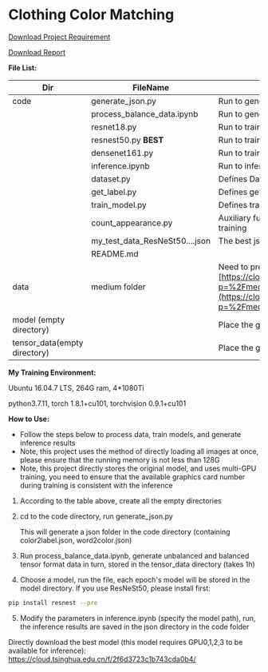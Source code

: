 # Clothing Color Matching

[Download Project Requirement](./requirement_zh-CN.pdf)

[Download Report](./report_zh-CN.pdf)

**File List:**

| Dir                          | FileName                       | Description                                                                                                                                                                                                   |
| ---------------------------- | ------------------------------ | ------------------------------------------------------------------------------------------------------------------------------------------------------------------------------------------------------------- |
| code                         | generate_json.py               | Run to generate json folder and two auxiliary json files                                                                                                                                                      |
|                              | process_balance_data.ipynb     | Run to generate tensor format data                                                                                                                                                                            |
|                              | resnet18.py                    | Run to train ResNet18 model                                                                                                                                                                                   |
|                              | resnest50.py      **BEST**     | Run to train ResNeSt50 model                                                                                                                                                                                  |
|                              | densenet161.py                 | Run to train DenseNet161 model                                                                                                                                                                                |
|                              | inference.ipynb                | Run to infer json results, stored in the json folder of this directory                                                                                                                                        |
|                              | dataset.py                     | Defines DataSet class                                                                                                                                                                                         |
|                              | get_label.py                   | Defines get_label function, input Chinese word output label                                                                                                                                                   |
|                              | train_model.py                 | Defines train_model function                                                                                                                                                                                  |
|                              | count_appearance.py            | Auxiliary function, used to analyze the dataset, not necessary for training                                                                                                                                   |
|                              | my_test_data_ResNeSt50....json | The best json result, not necessary for training                                                                                                                                                              |
|                              | README.md                      |                                                                                                                                                                                                               |
| data                         | medium folder                  | Need to pre-place medium size image data [https://cloud.tsinghua.edu.cn/d/27849370d8774de3a2e2/files/?p=%2Fmedium.zip&dl=1](https://cloud.tsinghua.edu.cn/d/27849370d8774de3a2e2/files/?p=%2Fmedium.zip&dl=1) |
| model (empty directory)      |                                | Place the generated model                                                                                                                                                                                     |
| tensor_data(empty directory) |                                | Place the generated tensor format data                                                                                                                                                                        |



**My Training Environment:**

Ubuntu 16.04.7 LTS,  264G ram,  4*1080Ti

python3.7.11, torch 1.8.1+cu101, torchvision 0.9.1+cu101



**How to Use:**

- Follow the steps below to process data, train models, and generate inference results
- Note, this project uses the method of directly loading all images at once, please ensure that the running memory is not less than 128G
- Note, this project directly stores the original model, and uses multi-GPU training, you need to ensure that the available graphics card number during training is consistent with the inference

1. According to the table above, create all the empty directories

2. cd to the code directory, run generate_json.py

   This will generate a json folder in the code directory (containing color2label.json, word2color.json)

3. Run process_balance_data.ipynb, generate unbalanced and balanced tensor format data in turn, stored in the tensor_data directory (takes 1h)

4. Choose a model, run the file, each epoch's model will be stored in the model directory. If you use ResNeSt50, please install first:

```bash
pip install resnest --pre
```

5. Modify the parameters in inference.ipynb (specify the model path), run, the inference results are saved in the json directory in the code folder



Directly download the best model (this model requires GPU0,1,2,3 to be available for inference): https://cloud.tsinghua.edu.cn/f/2f6d3723c1b743cda0b4/